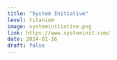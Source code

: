 ```yaml
---
title: "System Initiative"
level: titanium
image: systeminitiative.png
link: https://www.systeminit.com/
date: 2024-01-16
draft: false
---
```




